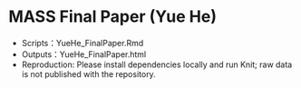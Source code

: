# MASS Final Paper (Yue He)
- Scripts：YueHe_FinalPaper.Rmd
- Outputs：YueHe_FinalPaper.html
- Reproduction: Please install dependencies locally and run Knit; raw data is not published with the repository.

